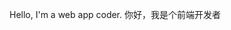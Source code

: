 Hello, I'm a web app coder. 
你好，我是个前端开发者
<!---
SuDeeParke/SuDeeParke is a ✨ special ✨ repository because its `README.md` (this file) appears on your GitHub profile.
You can click the Preview link to take a look at your changes.
--->
